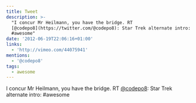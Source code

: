 ```yaml
---
title: Tweet
description: >-
  "I concur Mr Heilmann, you have the bridge. RT
  [@codepo8](https://twitter.com/@codepo8): Star Trek alternate intro: 
  #awesome"
date: '2012-06-19T22:06:16+01:00'
links:
  - 'http://vimeo.com/44075941'
mentions:
  - '@codepo8'
tags:
  - awesome
---
```

I concur Mr Heilmann, you have the bridge. RT [@codepo8](https://twitter.com/@codepo8): Star Trek alternate intro:  #awesome
